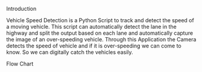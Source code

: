 Introduction
  
   Vehicle Speed Detection is a Python Script to track and detect the speed of a moving vehicle. This script can automatically detect the lane in the highway and split the output based on each lane and automatically capture the image of an over-speeding vehicle. Through this Application the Camera detects the speed of vehicle and if it is over-speeding we can come to know. So we can digitally catch the vehicles easily.
   

Flow Chart



  
